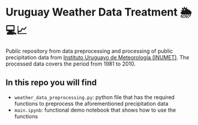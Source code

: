 # Uruguay Weather Data Treatment 🌦️💻📈
Public repository from data preprocessing and processing of public precipitation data  from [Instituto Uruguayo de Meteorología (INUMET)](https://www.inumet.gub.uy/). The processed data covers the period from 1981 to 2010.

## In this repo you will find
* `weather_data_preprocessing.py`: python file that has the required functions to preprocess the aforementioned precipitation data
* `main.ipynb`: functional demo notebook that shows how to use the functions
